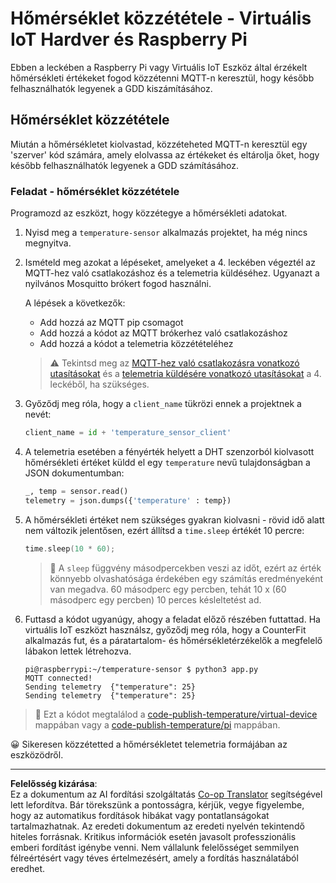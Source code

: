 <!--
CO_OP_TRANSLATOR_METADATA:
{
  "original_hash": "4efc74299e19f5d08f2f3f34451a11ba",
  "translation_date": "2025-08-27T23:21:31+00:00",
  "source_file": "2-farm/lessons/1-predict-plant-growth/single-board-computer-temp-publish.md",
  "language_code": "hu"
}
-->
# Hőmérséklet közzététele - Virtuális IoT Hardver és Raspberry Pi

Ebben a leckében a Raspberry Pi vagy Virtuális IoT Eszköz által érzékelt hőmérsékleti értékeket fogod közzétenni MQTT-n keresztül, hogy később felhasználhatók legyenek a GDD kiszámításához.

## Hőmérséklet közzététele

Miután a hőmérsékletet kiolvastad, közzéteheted MQTT-n keresztül egy 'szerver' kód számára, amely elolvassa az értékeket és eltárolja őket, hogy később felhasználhatók legyenek a GDD számításához.

### Feladat - hőmérséklet közzététele

Programozd az eszközt, hogy közzétegye a hőmérsékleti adatokat.

1. Nyisd meg a `temperature-sensor` alkalmazás projektet, ha még nincs megnyitva.

1. Ismételd meg azokat a lépéseket, amelyeket a 4. leckében végeztél az MQTT-hez való csatlakozáshoz és a telemetria küldéséhez. Ugyanazt a nyilvános Mosquitto brókert fogod használni.

    A lépések a következők:

    - Add hozzá az MQTT pip csomagot
    - Add hozzá a kódot az MQTT brókerhez való csatlakozáshoz
    - Add hozzá a kódot a telemetria közzétételéhez

    > ⚠️ Tekintsd meg az [MQTT-hez való csatlakozásra vonatkozó utasításokat](../../../1-getting-started/lessons/4-connect-internet/single-board-computer-mqtt.md) és a [telemetria küldésére vonatkozó utasításokat](../../../1-getting-started/lessons/4-connect-internet/single-board-computer-telemetry.md) a 4. leckéből, ha szükséges.

1. Győződj meg róla, hogy a `client_name` tükrözi ennek a projektnek a nevét:

    ```python
    client_name = id + 'temperature_sensor_client'
    ```

1. A telemetria esetében a fényérték helyett a DHT szenzorból kiolvasott hőmérsékleti értéket küldd el egy `temperature` nevű tulajdonságban a JSON dokumentumban:

    ```python
    _, temp = sensor.read()
    telemetry = json.dumps({'temperature' : temp})
    ```

1. A hőmérsékleti értéket nem szükséges gyakran kiolvasni - rövid idő alatt nem változik jelentősen, ezért állítsd a `time.sleep` értékét 10 percre:

    ```cpp
    time.sleep(10 * 60);
    ```

    > 💁 A `sleep` függvény másodpercekben veszi az időt, ezért az érték könnyebb olvashatósága érdekében egy számítás eredményeként van megadva. 60 másodperc egy percben, tehát 10 x (60 másodperc egy percben) 10 perces késleltetést ad.

1. Futtasd a kódot ugyanúgy, ahogy a feladat előző részében futtattad. Ha virtuális IoT eszközt használsz, győződj meg róla, hogy a CounterFit alkalmazás fut, és a páratartalom- és hőmérsékletérzékelők a megfelelő lábakon lettek létrehozva.

    ```output
    pi@raspberrypi:~/temperature-sensor $ python3 app.py
    MQTT connected!
    Sending telemetry  {"temperature": 25}
    Sending telemetry  {"temperature": 25}
    ```

> 💁 Ezt a kódot megtalálod a [code-publish-temperature/virtual-device](../../../../../2-farm/lessons/1-predict-plant-growth/code-publish-temperature/virtual-device) mappában vagy a [code-publish-temperature/pi](../../../../../2-farm/lessons/1-predict-plant-growth/code-publish-temperature/pi) mappában.

😀 Sikeresen közzétetted a hőmérsékletet telemetria formájában az eszközödről.

---

**Felelősség kizárása**:  
Ez a dokumentum az AI fordítási szolgáltatás [Co-op Translator](https://github.com/Azure/co-op-translator) segítségével lett lefordítva. Bár törekszünk a pontosságra, kérjük, vegye figyelembe, hogy az automatikus fordítások hibákat vagy pontatlanságokat tartalmazhatnak. Az eredeti dokumentum az eredeti nyelvén tekintendő hiteles forrásnak. Kritikus információk esetén javasolt professzionális emberi fordítást igénybe venni. Nem vállalunk felelősséget semmilyen félreértésért vagy téves értelmezésért, amely a fordítás használatából eredhet.